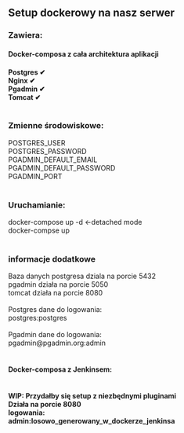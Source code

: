 <h2>Setup dockerowy na nasz serwer</h2>
<h3>Zawiera:</h3>
<h4>Docker-composa z cała architektura aplikacji<h4>
Postgres ✔
<br />Nginx ✔
<br />Pgadmin ✔
<br />Tomcat ✔
<br /><br />
<h3>Zmienne środowiskowe:</h3>
POSTGRES_USER
<br />POSTGRES_PASSWORD
<br />PGADMIN_DEFAULT_EMAIL
<br />PGADMIN_DEFAULT_PASSWORD
<br />PGADMIN_PORT
<br /><br />
<h3>Uruchamianie:</h3>
docker-compose up -d <-detached mode
<br />docker-compse up
<br /><br />
<h3>informacje dodatkowe</h3>
Baza danych postgresa dziala na porcie 5432
<br />pgadmin działa na porcie 5050
<br />tomcat działa na porcie 8080
<br />
<br />Postgres dane do logowania:
<br />postgres:postgres
<br />
<br />Pgadmin dane do logowania:
<br />pgadmin@pgadmin.org:admin
<br />
<br />
<h4>Docker-composa z Jenkinsem:<h4>
<br />WIP: Przydałby się setup z niezbędnymi pluginami
<br />Działa na porcie 8080
<br />logowania:
<br />admin:losowo_generowany_w_dockerze_jenkinsa
